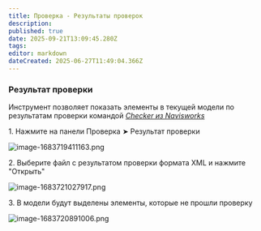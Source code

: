 ```yaml
---
title: Проверка - Результаты проверок
description: 
published: true
date: 2025-09-21T13:09:45.280Z
tags: 
editor: markdown
dateCreated: 2025-06-27T11:49:04.366Z
---
```


### **Результат проверки**

Инструмент позволяет показать элементы в текущей модели по результатам проверки командой [_Checker из Navisworks_](https://wiki.sgnl.pro/app/page/1aFruelKZ3uZ_se-FEomcoyXEbmm8cPH9JzYlL0LqlLQ)

1\. Нажмите на панели Проверка ➤ Результат проверки

![image-1683719411163.png](https://lh7-rt.googleusercontent.com/docsz/AD_4nXePI5KIe3cg05bxUqBTuyPBBLI1WhUq8XI4og-nRNjG-VZ4nm7zN0cSEKOSEmy7BhYN3I3SKWvCyBfDjmKth5UMVxKHONePOvyGRrIKwLp28vXYczWJl4EVj1YCjCGozhaVaTI1kjlyVmFkqYdC0Q?key=nUSYHZFjdjztzjH0-zmv3g)

2\. Выберите файл с результатом проверки формата XML и нажмите "Открыть"

![image-1683721027917.png](https://lh7-rt.googleusercontent.com/docsz/AD_4nXdP0EnrKKfXnX93cycJwU--QAKd4aDKoiZlIAp3dDB2y69rNq6ow-pxL8Ik2tWJfZs8Jh3u-4X24XPvmtLssTyhZzyOZ-Wphkdcx70aPfeZUwgOqZpAPITdwXcnrg54tlYN7G3HDvlPngg5xjy7?key=nUSYHZFjdjztzjH0-zmv3g)

3\. В модели будут выделены элементы, которые не прошли проверку

![image-1683720891006.png](https://lh7-rt.googleusercontent.com/docsz/AD_4nXehYEXmNIJCk6tZr4cdhRUBT0_3wTITu5cU_zPsNNeay5KLh2PJS2CqThQ8ROUln1z-aWSqq-rhHzLUL-coTi1CiHuMLQj9I1jeuA_IGcHa9W-csZjfr40puswV8up0uEw_qtrHWo8MH_SrzkrLzA?key=nUSYHZFjdjztzjH0-zmv3g)